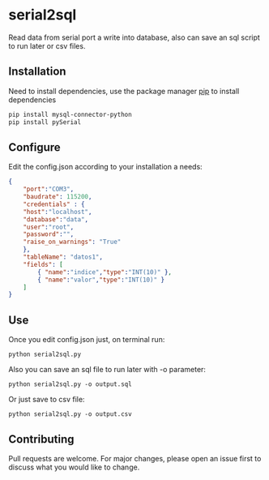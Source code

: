 # serial2sql

Read data from serial port a write into database, also can save an sql script to run later or csv files.

## Installation

Need to install dependencies, use the package manager [pip](https://pip.pypa.io/en/stable/) to install dependencies

```bash
pip install mysql-connector-python
pip install pySerial
```

## Configure

Edit the config.json according to your installation a needs:

```json
{
    "port":"COM3",
    "baudrate": 115200,
    "credentials" : {
    "host":"localhost",
    "database":"data",
    "user":"root",
    "password":"",
    "raise_on_warnings": "True"
    },
    "tableName": "datos1",
    "fields": [
        { "name":"indice","type":"INT(10)" },
        { "name":"valor","type":"INT(10)" }
    ]
}
```

## Use

Once you edit config.json just, on terminal run:
```terminal
python serial2sql.py
```

Also you can save an sql file to run later with -o parameter:
```terminal
python serial2sql.py -o output.sql
```

Or just save to csv file:
```terminal
python serial2sql.py -o output.csv
```

## Contributing
Pull requests are welcome. For major changes, please open an issue first to discuss what you would like to change.